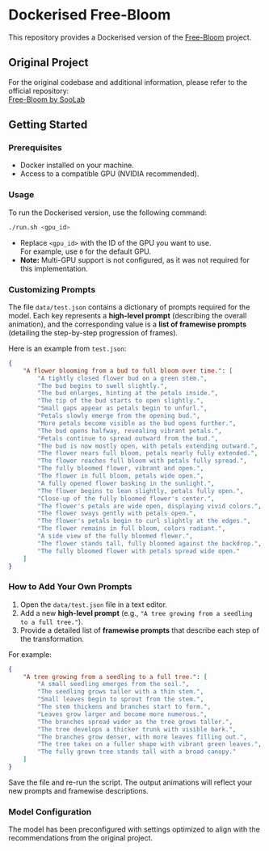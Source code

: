 # Dockerised Free-Bloom

This repository provides a Dockerised version of the [Free-Bloom](https://github.com/SooLab/Free-Bloom) project.

## Original Project

For the original codebase and additional information, please refer to the official repository:  
[Free-Bloom by SooLab](https://github.com/SooLab/Free-Bloom)

## Getting Started

### Prerequisites

- Docker installed on your machine.
- Access to a compatible GPU (NVIDIA recommended).

### Usage

To run the Dockerised version, use the following command:

```bash
./run.sh <gpu_id>
```

- Replace `<gpu_id>` with the ID of the GPU you want to use.  
  For example, use `0` for the default GPU.
- **Note:** Multi-GPU support is not configured, as it was not required for this implementation.

### Customizing Prompts

The file `data/test.json` contains a dictionary of prompts required for the model. Each key represents a **high-level prompt** (describing the overall animation), and the corresponding value is a **list of framewise prompts** (detailing the step-by-step progression of frames).  

Here is an example from `test.json`:

```json
{
    "A flower blooming from a bud to full bloom over time.": [
        "A tightly closed flower bud on a green stem.",
        "The bud begins to swell slightly.",
        "The bud enlarges, hinting at the petals inside.",
        "The tip of the bud starts to open slightly.",
        "Small gaps appear as petals begin to unfurl.",
        "Petals slowly emerge from the opening bud.",
        "More petals become visible as the bud opens further.",
        "The bud opens halfway, revealing vibrant petals.",
        "Petals continue to spread outward from the bud.",
        "The bud is now mostly open, with petals extending outward.",
        "The flower nears full bloom, petals nearly fully extended.",
        "The flower reaches full bloom with petals fully spread.",
        "The fully bloomed flower, vibrant and open.",
        "The flower in full bloom, petals wide open.",
        "A fully opened flower basking in the sunlight.",
        "The flower begins to lean slightly, petals fully open.",
        "Close-up of the fully bloomed flower's center.",
        "The flower's petals are wide open, displaying vivid colors.",
        "The flower sways gently with petals open.",
        "The flower's petals begin to curl slightly at the edges.",
        "The flower remains in full bloom, colors radiant.",
        "A side view of the fully bloomed flower.",
        "The flower stands tall, fully bloomed against the backdrop.",
        "The fully bloomed flower with petals spread wide open."
    ]
}
```

### How to Add Your Own Prompts

1. Open the `data/test.json` file in a text editor.
2. Add a new **high-level prompt** (e.g., `"A tree growing from a seedling to a full tree."`).
3. Provide a detailed list of **framewise prompts** that describe each step of the transformation.

For example:

```json
{
    "A tree growing from a seedling to a full tree.": [
        "A small seedling emerges from the soil.",
        "The seedling grows taller with a thin stem.",
        "Small leaves begin to sprout from the stem.",
        "The stem thickens and branches start to form.",
        "Leaves grow larger and become more numerous.",
        "The branches spread wider as the tree grows taller.",
        "The tree develops a thicker trunk with visible bark.",
        "The branches grow denser, with more leaves filling out.",
        "The tree takes on a fuller shape with vibrant green leaves.",
        "The fully grown tree stands tall with a broad canopy."
    ]
}
```

Save the file and re-run the script. The output animations will reflect your new prompts and framewise descriptions.

### Model Configuration

The model has been preconfigured with settings optimized to align with the recommendations from the original project.
